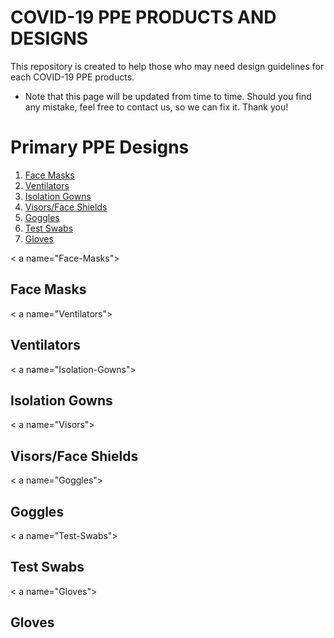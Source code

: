 # COVID-19 PPE PRODUCTS AND DESIGNS

This repository is created to help those who may need design guidelines for each COVID-19 PPE products.  
* Note that this page will be updated from time to time. Should you find any mistake, feel free to contact us, so we can fix it. Thank you!


# Primary PPE Designs

1. [Face Masks](#Face-Masks)
2. [Ventilators](#Ventilators)
3. [Isolation Gowns](#Isolation-Gowns)
4. [Visors/Face Shields](#Visors)
5. [Goggles](#Goggles)
6. [Test Swabs](#Test-Swabs)
7. [Gloves](#Gloves)

< a name="Face-Masks"> </a>
## Face Masks

< a name="Ventilators"> </a>
## Ventilators

< a name="Isolation-Gowns"> </a>
## Isolation Gowns

< a name="Visors"> </a>
## Visors/Face Shields

< a name="Goggles"> </a>
## Goggles

< a name="Test-Swabs"> </a>
## Test Swabs

< a name="Gloves"> </a>
## Gloves
